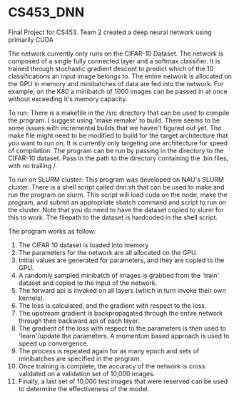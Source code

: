 # CS453_DNN
Final Project for CS453. Team 2 created a deep neural network using primarily CUDA

The network currently only runs on the CIFAR-10 Dataset. The network is composed of a single fully connected layer and a softmax classifier. It is trained through stochastic gradient descent to predict which of the 10 classifications an input image belongs to. The entire network is allocated on the GPU in memory and minibatches of data are fed into the network. For example, on the K80 a minibatch of 1000 images can be passed in at once without exceeding it's memory capacity.

To run:
There is a makefile in the /src directory that can be used to compile the program. I suggest using 'make remake' to build. There seems to be some issues with incremental builds that we haven't figured out yet. The make file might need to be modified to build for the target architecture that you want to run on. It is currently only targeting one architecture for speed of compilation.
The program can be run by passing in the directory to the CIFAR-10 dataset. Pass in the path to the directory containing the .bin files, with no trailing /.

To run on SLURM cluster:
This program was developed on NAU's SLURM cluster. There is a shell script called dnn.sh that can be used to make and run the program on slurm. This script will load cuda on the node, make the program, and submit an appropriate sbatch command and script to run on the cluster. Note that you do need to have the dataset copied to slurm for this to work. The filepath to the dataset is hardcoded in the shell script.

The program works as follow:
1. The CIFAR 10 dataset is loaded into memory
2. The parameters for the network are all allocated on the GPU.
3. Initial values are generated for parameters, and they are copied to the GPU.
4. A randomly sampled minibatch of images is grabbed from the 'train' dataset and copied to the input of the network.
5. The forward api is invoked on all layers (which in turn invoke their own kernels).
6. The loss is calculated, and the gradient with respect to the loss.
7. The upstream gradient is backpropagated through the entire network through thee backward api of each layer.
8. The gradient of the loss with respect to the parameters is then used to 'learn'/update the parameters. A momentum based approach is used to speed up convergence.
9. The process is repeated again for as many epoch and sets of minibatches are specified in the program.
10. Once training is complete, the accuracy of the network is cross validated on a validation set of 10,000 images.
11. Finally, a last set of 10,000 test images that were reserved can be used to determine the effectiveness of the model.
